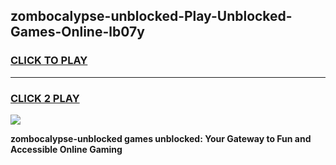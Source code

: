
## zombocalypse-unblocked-Play-Unblocked-Games-Online-lb07y
<h3>
<a href="https://premium76.site?title=zombocalypse-unblocked&ref=25A">CLICK TO PLAY</a></h3>
<hr>

<h3>
<a href="https://premium76.site?title=zombocalypse-unblocked&ref=25A">CLICK 2 PLAY</a>
  
</h3>

<a href="https://premium76.site?title=zombocalypse-unblocked&ref=25A"><img src="https://clearcache.store/games.png"></a>


**zombocalypse-unblocked games unblocked: Your Gateway to Fun and Accessible Online Gaming**
